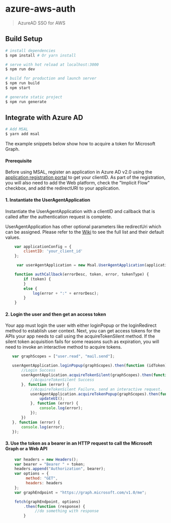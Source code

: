 # azure-aws-auth

> AzureAD SSO for AWS

## Build Setup

``` bash
# install dependencies
$ npm install # Or yarn install

# serve with hot reload at localhost:3000
$ npm run dev

# build for production and launch server
$ npm run build
$ npm start

# generate static project
$ npm run generate
```

## Integrate with Azure AD
``` bash
# Add MSAL 
$ yarn add msal
```
The example snippets below show how to acquire a token for Microsoft Graph.

#### Prerequisite

Before using MSAL, register an application in Azure AD v2.0 using the [application registration portal](https://apps.dev.microsoft.com/) to get your clientID. As part of the registration, you will also need to add the Web platform, check the "Implicit Flow" checkbox, and add the redirectURI to your application.

#### 1. Instantiate the UserAgentApplication

Instantiate the UserAgentApplication with a clientID and callback that is called after the authentication request is complete.

UserAgentApplication has other optional parameters like redirectUri which can be assigned. Please refer to the [Wiki](https://github.com/AzureAD/microsoft-authentication-library-for-js/wiki/MSAL-basics#configuration-options) to see the full list and their default values.

```JavaScript
    var applicationConfig = {
        clientID: 'your_client_id'
    };

     var userAgentApplication = new Msal.UserAgentApplication(applicationConfig.clientID, null, authCallback);

    function authCallback(errorDesc, token, error, tokenType) {
        if (token) {
        }
        else {
            log(error + ":" + errorDesc);
        }
    }
```

#### 2. Login the user and then get an access token

Your app must login the user with either loginPopup or the loginRedirect method to establish user context. Next, you can get access tokens for the APIs your app needs to call using the acquireTokenSilent method. If the silent token acquisition fails for some reasons such as expiration, you will need to invoke an interactive method to acquire tokens.

 ```JavaScript
    var graphScopes = ["user.read", "mail.send"];

    userAgentApplication.loginPopup(graphScopes).then(function (idToken) {
        //Login Success
        userAgentApplication.acquireTokenSilent(graphScopes).then(function (accessToken) {
            //AcquireTokenSilent Success
        }, function (error) {
            //AcquireTokenSilent Failure, send an interactive request.
            userAgentApplication.acquireTokenPopup(graphScopes).then(function (accessToken) {
                updateUI();
            }, function (error) {
                console.log(error);
            });
        })
    }, function (error) {
        console.log(error);
    });
```

#### 3. Use the token as a bearer in an HTTP request to call the Microsoft Graph or a Web API

```JavaScript
    var headers = new Headers();
    var bearer = "Bearer " + token;
    headers.append("Authorization", bearer);
    var options = {
         method: "GET",
         headers: headers
    };
    var graphEndpoint = "https://graph.microsoft.com/v1.0/me";

    fetch(graphEndpoint, options)
        .then(function (response) {
             //do something with response
        }
```
